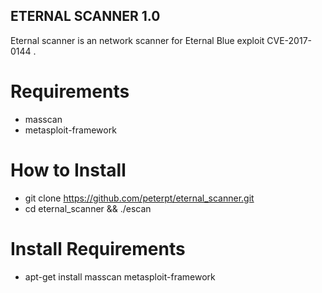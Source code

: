 ## ETERNAL SCANNER 1.0

Eternal scanner is an network scanner for Eternal Blue exploit CVE-2017-0144 .

# Requirements
- masscan
- metasploit-framework

# How to Install
- git clone https://github.com/peterpt/eternal_scanner.git
- cd eternal_scanner && ./escan

# Install Requirements
- apt-get install masscan metasploit-framework
